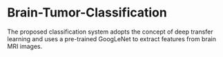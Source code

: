 # Brain-Tumor-Classification
The proposed classification system adopts the concept of deep transfer learning and uses a pre-trained GoogLeNet to extract features from brain MRI images.
